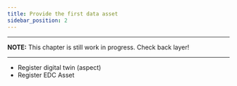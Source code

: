 ```yaml
---
title: Provide the first data asset
sidebar_position: 2
---
```


---
**NOTE:**
This chapter is still work in progress. Check back layer!

---

- Register digital twin (aspect)
- Register EDC Asset
